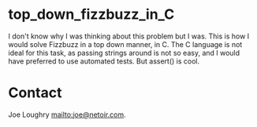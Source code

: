# top_down_fizzbuzz_in_C

I don't know why I was thinking about this problem but I was. This is how I
would solve Fizzbuzz in a top down manner, in C. The C language is not ideal
for this task, as passing strings around is not so easy, and I would have
preferred to use automated tests. But assert() is cool.

# Contact
Joe Loughry [mailto:joe@netoir.com](joe@netoir.com).

